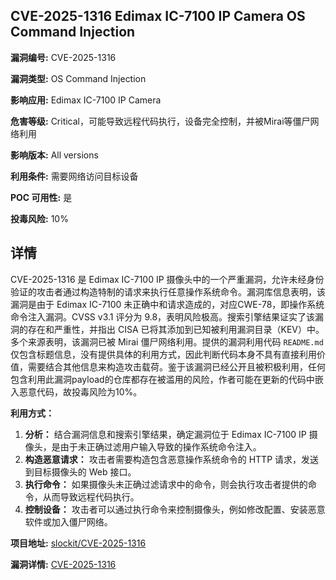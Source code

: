 ## CVE-2025-1316 Edimax IC-7100 IP Camera OS Command Injection

**漏洞编号:** CVE-2025-1316

**漏洞类型:** OS Command Injection

**影响应用:** Edimax IC-7100 IP Camera

**危害等级:** Critical，可能导致远程代码执行，设备完全控制，并被Mirai等僵尸网络利用

**影响版本:** All versions

**利用条件:** 需要网络访问目标设备

**POC 可用性:** 是

**投毒风险:** 10%

## 详情

CVE-2025-1316 是 Edimax IC-7100 IP 摄像头中的一个严重漏洞，允许未经身份验证的攻击者通过构造特制的请求来执行任意操作系统命令。漏洞库信息表明，该漏洞是由于 Edimax IC-7100 未正确中和请求造成的，对应CWE-78，即操作系统命令注入漏洞。CVSS v3.1 评分为 9.8，表明风险极高。搜索引擎结果证实了该漏洞的存在和严重性，并指出 CISA 已将其添加到已知被利用漏洞目录（KEV）中。多个来源表明，该漏洞已被 Mirai 僵尸网络利用。提供的漏洞利用代码 `README.md` 仅包含标题信息，没有提供具体的利用方式，因此判断代码本身不具有直接利用价值，需要结合其他信息来构造攻击载荷。鉴于该漏洞已经公开且被积极利用，任何包含利用此漏洞payload的仓库都存在被滥用的风险，作者可能在更新的代码中嵌入恶意代码，故投毒风险为10%。

**利用方式：**

1.  **分析：** 结合漏洞信息和搜索引擎结果，确定漏洞位于 Edimax IC-7100 IP 摄像头，是由于未正确过滤用户输入导致的操作系统命令注入。
2.  **构造恶意请求：**  攻击者需要构造包含恶意操作系统命令的 HTTP 请求，发送到目标摄像头的 Web 接口。
3.  **执行命令：**  如果摄像头未正确过滤请求中的命令，则会执行攻击者提供的命令，从而导致远程代码执行。
4.  **控制设备：**  攻击者可以通过执行命令来控制摄像头，例如修改配置、安装恶意软件或加入僵尸网络。

**项目地址:** [slockit/CVE-2025-1316](https://github.com/slockit/CVE-2025-1316)

**漏洞详情:** [CVE-2025-1316](https://nvd.nist.gov/vuln/detail/CVE-2025-1316)